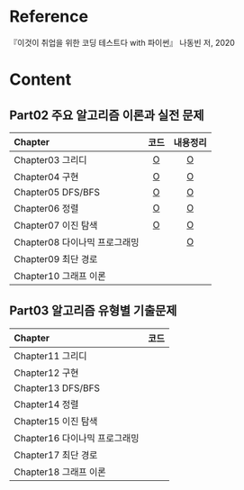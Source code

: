 # Reference
『이것이 취업을 위한 코딩 테스트다 with 파이썬』 나동빈 저, 2020

# Content

## Part02 주요 알고리즘 이론과 실전 문제
|Chapter|코드|내용정리|
|:---|:---:|:---:|
|Chapter03 그리디|[O](https://github.com/Kjinee/Algorithm/tree/main/thisiscodingtest/Part02/Chapter03_Greedy)|[O](https://kjinee.tistory.com/1)|
|Chapter04 구현|[O](https://github.com/Kjinee/Algorithm/tree/main/thisiscodingtest/Part02/Chapter04_Implementation)|[O](https://kjinee.tistory.com/2)|
|Chapter05 DFS/BFS|[O](https://github.com/Kjinee/Algorithm/tree/main/thisiscodingtest/Part02/Chapter05_DFS%2BBFS)|[O](https://kjinee.tistory.com/4)|
|Chapter06 정렬|[O](https://github.com/Kjinee/Algorithm/tree/main/thisiscodingtest/Part02/Chapter06_Sorting)|[O](https://kjinee.tistory.com/5)|
|Chapter07 이진 탐색|[O](https://github.com/Kjinee/Algorithm/tree/main/thisiscodingtest/Part02/Chapter07_Binary_Search)|[O](https://kjinee.tistory.com/6)|
|Chapter08 다이나믹 프로그래밍|[](https://github.com/Kjinee/Algorithm/tree/main/thisiscodingtest/Part02/Chapter08_Dynamic_Programming)|[O](https://kjinee.tistory.com/7)|
|Chapter09 최단 경로|||
|Chapter10 그래프 이론|||

## Part03 알고리즘 유형별 기출문제
|Chapter|코드|
|:---|:---:|
|Chapter11 그리디||
|Chapter12 구현||
|Chapter13 DFS/BFS||
|Chapter14 정렬||
|Chapter15 이진 탐색||
|Chapter16 다이나믹 프로그래밍||
|Chapter17 최단 경로||
|Chapter18 그래프 이론||
